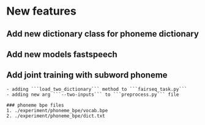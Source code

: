 # New features
## Add new dictionary class for phoneme dictionary
## Add new models fastspeech
## Add joint training with subword phoneme
    - adding ```load_two_dictionary``` method to ```fairseq_task.py```
    - adding new arg ```--two-inputs``` to ```preprocess.py``` file

    ### phoneme bpe files
    1. ./experiment/phoneme_bpe/vocab.bpe 
    2. ./experiment/phoneme_bpe/dict.txt
